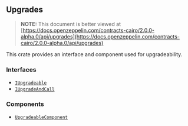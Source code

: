 ## Upgrades

> **NOTE:** This document is better viewed at [https://docs.openzeppelin.com/contracts-cairo/2.0.0-alpha.0/api/upgrades](https://docs.openzeppelin.com/contracts-cairo/2.0.0-alpha.0/api/upgrades)

This crate provides an interface and component used for upgradeability.

### Interfaces

- [`IUpgradeable`](https://docs.openzeppelin.com/contracts-cairo/2.0.0-alpha.0/api/upgrades#IUpgradeable)
- [`IUpgradeAndCall`](https://docs.openzeppelin.com/contracts-cairo/2.0.0-alpha.0/api/upgrades#IUpgradeAndCall)

### Components

- [`UpgradeableComponent`](https://docs.openzeppelin.com/contracts-cairo/2.0.0-alpha.0/api/upgrades#UpgradeableComponent)
